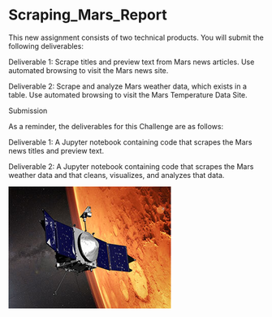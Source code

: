 # Scraping_Mars_Report
This new assignment consists of two technical products. You will submit the following deliverables:

Deliverable 1: Scrape titles and preview text from Mars news articles. Use automated browsing to visit the Mars news site.

Deliverable 2: Scrape and analyze Mars weather data, which exists in a table. Use automated browsing to visit the Mars Temperature Data Site.

Submission

As a reminder, the deliverables for this Challenge are as follows:

Deliverable 1: A Jupyter notebook containing code that scrapes the Mars news titles and preview text.

Deliverable 2: A Jupyter notebook containing code that scrapes the Mars weather data and that cleans, visualizes, and analyzes that data.

![Alt text](image.png)

